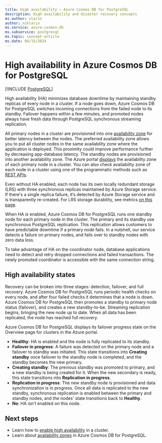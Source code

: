 ```yaml
---
title: High availability – Azure Cosmos DB for PostgreSQL
description: High availability and disaster recovery concepts
ms.author: nlarin
author: niklarin
ms.service: azure-cosmos-db
ms.subservice: postgresql
ms.topic: concept-article
ms.date: 04/15/2024
---
```


# High availability in Azure Cosmos DB for PostgreSQL

[!INCLUDE [PostgreSQL](../includes/appliesto-postgresql.md)]

High availability (HA) minimizes database downtime by maintaining standby replicas of every node in a cluster. If a node goes down, Azure Cosmos DB for PostgreSQL switches incoming connections from the failed node to its standby. Failover happens within a few minutes, and promoted nodes always have fresh data through PostgreSQL synchronous streaming replication.

All primary nodes in a cluster are provisioned into one [availability zone](./concepts-availability-zones.md) for better latency between the nodes. The preferred availability zone allows you to put all cluster nodes in the same availability zone where the application is deployed. This proximity could improve performance further by decreasing app-database latency. The standby nodes are provisioned into another availability zone. The Azure portal
[displays](concepts-cluster.md#node-availability-zone) the availability zone of each primary node in a cluster. You can also check availability zone of each node in a cluster using one of the programmatic methods such as [REST APIs](/rest/api/postgresqlhsc/servers/get).

Even without HA enabled, each node has its own locally redundant storage (LRS) with three synchronous replicas maintained by Azure Storage service.  If there's a single replica failure, it’s detected by Azure Storage service and is transparently re-created. For LRS storage durability, see metrics [on this page](/azure/storage/common/storage-redundancy#summary-of-redundancy-options).

When HA *is* enabled, Azure Cosmos DB for PostgreSQL runs one standby node for each primary node in the cluster. The primary and its standby use synchronous PostgreSQL replication. This replication allows customers to have predictable downtime if a primary node fails. In a nutshell, our service detects a failure on primary nodes, and fails over to standby nodes with zero data loss.

To take advantage of HA on the coordinator node, database applications need to detect and retry dropped connections and failed transactions. The newly promoted coordinator is accessible with the same connection string.

## High availability states

Recovery can be broken into three stages: detection, failover, and full recovery.  Azure Cosmos DB for PostgreSQL runs periodic health checks on every node, and after four failed checks it determines that a node is down. Azure Cosmos DB for PostgreSQL then promotes a standby to primary node status (failover), and creates a new standby-to-be.  Streaming replication begins, bringing the new node up to date.
When all data has been replicated, the node has reached full recovery.

Azure Cosmos DB for PostgreSQL displays its failover progress state on the Overview page for clusters in the Azure portal.

* **Healthy**: HA is enabled and the node is fully replicated to its standby.
* **Failover in progress**: A failure was detected on the primary node and a failover to standby was initiated. This state transitions into   **Creating standby** once failover to the standby node is completed, and the standby becomes the new primary.
* **Creating standby**: The previous standby was promoted to primary, and a new standby is being created for it. When the new secondary is ready, this state transitions into **Replication in progress**.
* **Replication in progress**: The new standby node is provisioned and data synchronization is in progress. Once all data is replicated to the new standby, synchronous replication is enabled between the primary and standby nodes, and the nodes' state transitions back to **Healthy**.
* **No**: HA isn't enabled on this node.

## Next steps

- Learn how to [enable high availability](howto-high-availability.md) in a cluster.
- Learn about [availability zones](./concepts-availability-zones.md) in Azure Cosmos DB for PostgreSQL.
